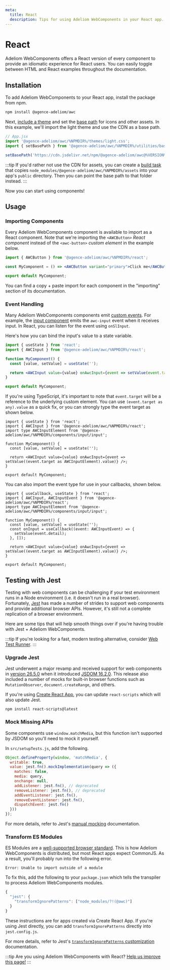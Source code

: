 ```yaml
---
meta:
  title: React
  description: Tips for using Adeliom WebComponents in your React app.
---
```


# React

Adeliom WebComponents offers a React version of every component to provide an idiomatic experience for React users. You can easily toggle between HTML and React examples throughout the documentation.

## Installation

To add Adeliom WebComponents to your React app, install the package from npm.

```bash
npm install @agence-adeliom/awc
```

Next, [include a theme](/getting-started/themes) and set the [base path](/getting-started/installation#setting-the-base-path) for icons and other assets. In this example, we'll import the light theme and use the CDN as a base path.

```jsx
// App.jsx
import '@agence-adeliom/awc/%NPMDIR%/themes/light.css';
import { setBasePath } from '@agence-adeliom/awc/%NPMDIR%/utilities/base-path';

setBasePath('https://cdn.jsdelivr.net/npm/@agence-adeliom/awc@%VERSION%/%CDNDIR%/');
```

:::tip
If you'd rather not use the CDN for assets, you can create a [build task](https://webpack.js.org/plugins/copy-webpack-plugin/) that copies `node_modules/@agence-adeliom/awc/%NPMDIR%/assets` into your app's `public` directory. Then you can point the base path to that folder instead.
:::

Now you can start using components!

## Usage

### Importing Components

Every Adeliom WebComponents component is available to import as a React component. Note that we're importing the `<AWCButton>` _React component_ instead of the `<awc-button>` _custom element_ in the example below.

```jsx
import { AWCButton } from '@agence-adeliom/awc/%NPMDIR%/react';

const MyComponent = () => <AWCButton variant="primary">Click me</AWCButton>;

export default MyComponent;
```

You can find a copy + paste import for each component in the "importing" section of its documentation.

### Event Handling

Many Adeliom WebComponents components emit [custom events](https://developer.mozilla.org/en-US/docs/Web/API/CustomEvent). For example, the [input component](/components/input) emits the `awc-input` event when it receives input. In React, you can listen for the event using `onSlInput`.

Here's how you can bind the input's value to a state variable.

```jsx
import { useState } from 'react';
import { AWCInput } from '@agence-adeliom/awc/%NPMDIR%/react';

function MyComponent() {
  const [value, setValue] = useState('');

  return <AWCInput value={value} onAwcInput={event => setValue(event.target.value)} />;
}

export default MyComponent;
```

If you're using TypeScript, it's important to note that `event.target` will be a reference to the underlying custom element. You can use `(event.target as any).value` as a quick fix, or you can strongly type the event target as shown below.

```tsx
import { useState } from 'react';
import { AWCInput } from '@agence-adeliom/awc/%NPMDIR%/react';
import type AWCInputElement from '@agence-adeliom/awc/%NPMDIR%/components/input/input';

function MyComponent() {
  const [value, setValue] = useState('');

  return <AWCInput value={value} onAwcInput={event => setValue((event.target as AWCInputElement).value)} />;
}

export default MyComponent;
```

You can also import the event type for use in your callbacks, shown below.

```tsx
import { useCallback, useState } from 'react';
import { AWCInput, AWCInputEvent } from '@agence-adeliom/awc/%NPMDIR%/react';
import type AWCInputElement from '@agence-adeliom/awc/%NPMDIR%/components/input/input';

function MyComponent() {
  const [value, setValue] = useState('');
  const onInput = useCallback((event: AWCInputEvent) => {
    setValue(event.detail);
  }, []);

  return <AWCInput value={value} onAwcInput={event => setValue((event.target as AWCInputElement).value)} />;
}

export default MyComponent;
```

## Testing with Jest

Testing with web components can be challenging if your test environment runs in a Node environment (i.e. it doesn't run in a real browser). Fortunately, [Jest](https://jestjs.io/) has made a number of strides to support web components and provide additional browser APIs. However, it's still not a complete replication of a browser environment.

Here are some tips that will help smooth things over if you're having trouble with Jest + Adeliom WebComponents.

:::tip
If you're looking for a fast, modern testing alternative, consider [Web Test Runner](https://modern-web.dev/docs/test-runner/overview/).
:::

### Upgrade Jest

Jest underwent a major revamp and received support for web components in [version 26.5.0](https://github.com/facebook/jest/blob/main/CHANGELOG.md#2650) when it introduced [JSDOM 16.2.0](https://github.com/jsdom/jsdom/blob/master/Changelog.md#1620). This release also included a number of mocks for built-in browser functions such as `MutationObserver`, `document.createRange`, and others.

If you're using [Create React App](https://reactjs.org/docs/create-a-new-react-app.html#create-react-app), you can update `react-scripts` which will also update Jest.

```
npm install react-scripts@latest
```

### Mock Missing APIs

Some components use `window.matchMedia`, but this function isn't supported by JSDOM so you'll need to mock it yourself.

In `src/setupTests.js`, add the following.

```js
Object.defineProperty(window, 'matchMedia', {
  writable: true,
  value: jest.fn().mockImplementation(query => ({
    matches: false,
    media: query,
    onchange: null,
    addListener: jest.fn(), // deprecated
    removeListener: jest.fn(), // deprecated
    addEventListener: jest.fn(),
    removeEventListener: jest.fn(),
    dispatchEvent: jest.fn()
  }))
});
```

For more details, refer to Jest's [manual mocking](https://jestjs.io/docs/manual-mocks#mocking-methods-which-are-not-implemented-in-jsdom) documentation.

### Transform ES Modules

ES Modules are a [well-supported browser standard](https://hacks.mozilla.org/2018/03/es-modules-a-cartoon-deep-dive/). This is how Adeliom WebComponents is distributed, but most React apps expect CommonJS. As a result, you'll probably run into the following error.

```
Error: Unable to import outside of a module
```

To fix this, add the following to your `package.json` which tells the transpiler to process Adeliom WebComponents modules.

```js
{
  "jest": {
    "transformIgnorePatterns": ["node_modules/?!(@awc)"]
  }
}
```

These instructions are for apps created via Create React App. If you're using Jest directly, you can add `transformIgnorePatterns` directly into `jest.config.js`.

For more details, refer to Jest's [`transformIgnorePatterns` customization](https://jestjs.io/docs/tutorial-react-native#transformignorepatterns-customization) documentation.

:::tip
Are you using Adeliom WebComponents with React? [Help us improve this page!](https://github.com/agence-adeliom/awc/blob/main/docs/frameworks/react.md)
:::
